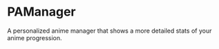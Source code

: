 # PAManager

A personalized anime manager that shows a more detailed stats of your anime progression.
